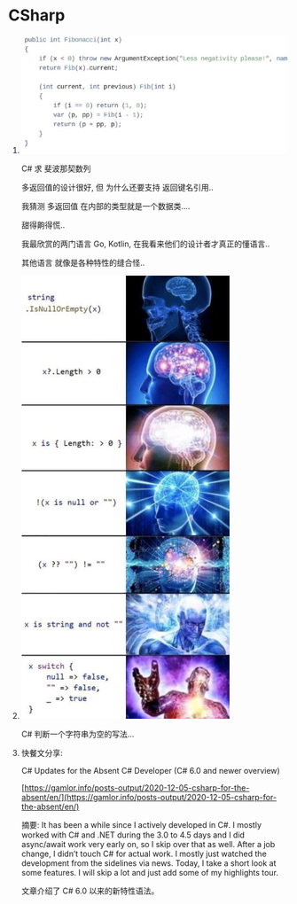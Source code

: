 # CSharp

1. ![image-20201122151631637](../../.gitbook/assets/image-20201122151631637.png)

   C\# 求 斐波那契数列

   多返回值的设计很好, 但 为什么还要支持 返回键名引用..

   我猜测 多返回值 在内部的类型就是一个数据类....

   甜得齁得慌..

   我最欣赏的两门语言 Go, Kotlin, 在我看来他们的设计者才真正的懂语言..

   其他语言 就像是各种特性的缝合怪..

2. ![image-20201122150252900](../../.gitbook/assets/image-20201122150252900.png)

   C\# 判断一个字符串为空的写法...

3. 快餐文分享:

   C\# Updates for the Absent C\# Developer \(C\# 6.0 and newer overview\)

   [https://gamlor.info/posts-output/2020-12-05-csharp-for-the-absent/en/](https://gamlor.info/posts-output/2020-12-05-csharp-for-the-absent/en/)

   摘要: It has been a while since I actively developed in C\#. I mostly worked with C\# and .NET during the 3.0 to 4.5 days and I did async/await work very early on, so I skip over that as well. After a job change, I didn’t touch C\# for actual work. I mostly just watched the development from the sidelines via news. Today, I take a short look at some features. I will skip a lot and just add some of my highlights tour.

   文章介绍了 C\# 6.0 以来的新特性语法。

